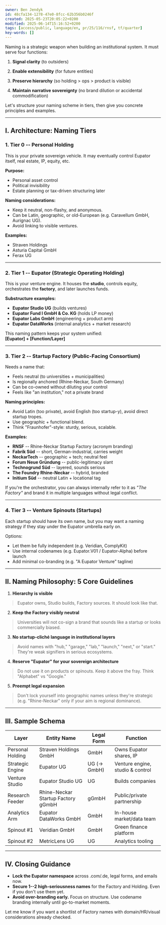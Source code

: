 ```yaml
---
owner: Ben Jendyk
id: 48cfa134-1278-47e0-8fcc-62b356b0246f
created: 2025-05-23T20:05:22+0200
modified: 2025-06-14T15:16:52+0200
tags: [access/public, language/en, pr/25/116/rnsf, tf/quarter]
key-words: []
---
```


Naming is a strategic weapon when building an institutional system. It must serve four functions:

1. **Signal clarity** (to outsiders)

2. **Enable extensibility** (for future entities)

3. **Preserve hierarchy** (so holding > ops > product is visible)

4. **Maintain narrative sovereignty** (no brand dilution or accidental commodification)

Let's structure your naming scheme in tiers, then give you concrete principles and examples.

* * *

## I. **Architecture: Naming Tiers**

### 1. **Tier 0 -- Personal Holding**

This is your private sovereign vehicle. It may eventually control Eupator itself, real estate, IP, equity, etc.

**Purpose:**

- Personal asset control
- Political invisibility
- Estate planning or tax-driven structuring later

**Naming considerations:**

- Keep it neutral, non-flashy, and anonymous.
- Can be Latin, geographic, or old-European (e.g. Caravellum GmbH, Aurignac UG).
- Avoid linking to visible ventures.

**Examples:**

- Straven Holdings
- Asturia Capital GmbH
- Ferax UG
* * *

### 2. **Tier 1 -- Eupator (Strategic Operating Holding)**

This is your venture engine. It houses the **studio**, controls equity, orchestrates the **factory**, and later launches funds.

**Substructure examples:**

- **Eupator Studio UG** (builds ventures)
- **Eupator Fund I GmbH & Co. KG** (holds LP money)
- **Eupator Labs GmbH** (engineering + product arm)
- **Eupator DataWorks** (internal analytics + market research)

This naming pattern keeps your system unified:  
**[Eupator] + [Function/Layer]**
* * *

### 3. **Tier 2 -- Startup Factory (Public-Facing Consortium)**

Needs a name that:

- Feels neutral (to universities + municipalities)
- Is regionally anchored (Rhine-Neckar, South Germany)
- Can be co-owned without diluting your control
- Feels like "an institution," not a private brand

**Naming principles:**

- Avoid Latin (too private), avoid English (too startup-y), avoid direct startup tropes.
- Use geographic + functional blend.
- Think "Fraunhofer"-style: sturdy, serious, scalable.

**Examples:**

- **RNSF** -- Rhine-Neckar Startup Factory (acronym branding)
- **Fabrik Süd** -- short, German-industrial, carries weight
- **NeckarTech** -- geographic + tech; neutral feel
- **Forum Neue Gründung** -- public-legitimacy slant
- **Technogrund Süd** -- layered, sounds serious
- **The Foundry Rhine-Neckar** -- hybrid, branded
- **Initium Süd** -- neutral Latin + locational tag

If you're the orchestrator, you can always internally refer to it as _"The Factory"_ and brand it in multiple languages without legal conflict.

* * *

### 4. **Tier 3 -- Venture Spinouts (Startups)**

Each startup should have its own name, but you may want a naming strategy if they stay under the Eupator umbrella early on.

Options:

- Let them be fully independent (e.g. Veridian, ComplyKit)
- Use internal codenames (e.g. Eupator.V01 / Eupator-Alpha) before launch
- Add minimal co-branding (e.g. "A Eupator Venture" tagline)
* * *

## II. **Naming Philosophy: 5 Core Guidelines**

1. **Hierarchy is visible**

> Eupator owns, Studio builds, Factory sources. It should look like that.

2. **Keep the Factory visibly neutral**

> Universities will not co-sign a brand that sounds like a startup or looks commercially biased.

3. **No startup-cliché language in institutional layers**

> Avoid names with "hub," "garage," "lab," "launch," "next," or "start." They're weak signifiers in serious ecosystems.

4. **Reserve "Eupator" for your sovereign architecture**

> Do not use it on products or spinouts. Keep it above the fray. Think "Alphabet" vs "Google."

5. **Preempt legal expansion**

> Don't lock yourself into geographic names unless they're strategic (e.g. "Rhine-Neckar" only if your aim is regional dominance).

* * *

## III. Sample Schema

| Layer | Entity Name | Legal Form | Function | 
| ---- | ---- | ---- | ----  |
| Personal Holding | Straven Holdings GmbH | GmbH | Owns Eupator shares, IP | 
| Strategic Engine | Eupator UG | UG (→ GmbH) | Venture engine, studio & control | 
| Venture Studio | Eupator Studio UG | UG | Builds companies | 
| Research Feeder | Rhine-Neckar Startup Factory gGmbH | gGmbH | Public/private partnership | 
| Analytics Arm | Eupator DataWorks GmbH | GmbH | In-house market/data team | 
| Spinout #1 | Veridian GmbH | GmbH | Green finance platform | 
| Spinout #2 | MetricLens UG | UG | Analytics tooling | 

* * *

## IV. Closing Guidance

- **Lock the Eupator namespace** across .com/.de, legal forms, and emails now.
- **Secure 1--2 high-seriousness names** for the Factory and Holding. Even if you don't use them yet.
- **Avoid over-branding early.** Focus on structure. Use codename branding internally until go-to-market moments.

Let me know if you want a shortlist of Factory names with domain/HR/visual considerations already checked.
